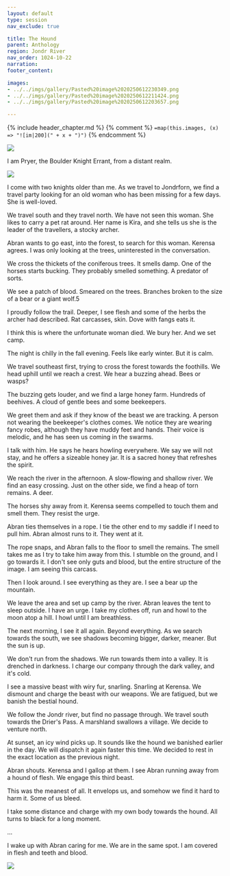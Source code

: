 ```yaml
---
layout: default
type: session
nav_exclude: true

title: The Hound
parent: Anthology
region: Jondr River
nav_order: 1024-10-22
narration: 
footer_content: 

images:
- ../../imgs/gallery/Pasted%20image%2020250612230349.png
- ../../imgs/gallery/Pasted%20image%2020250612211424.png
- ../../imgs/gallery/Pasted%20image%2020250612203657.png

---
```


{% include header_chapter.md %}
{% comment %}
`=map(this.images, (x) => "![im|200](" + x + ")")`
{% endcomment %}

![](../../imgs/gallery/Pasted%20image%2020250612211424.png)

I am Pryer, the Boulder Knight Errant, from a distant realm.

![](../../imgs/gallery/Pasted%20image%2020250612203657.png)

I come with two knights older than me.
As we travel to Jondrforn, we find a travel party looking for an old woman who has been missing for a few days.
She is well-loved.

We travel south and they travel north.
We have not seen this woman.
She likes to carry a pet rat around.
Her name is Kira, and she tells us she is the leader of the travellers, a stocky archer.

Abran wants to go east, into the forest, to search for this woman.
Kerensa agrees.
I was only looking at the trees, uninterested in the conversation.

We cross the thickets of the coniferous trees.
It smells damp.
One of the horses starts bucking.
They probably smelled something.
A predator of sorts.

We see a patch of blood.
Smeared on the trees.
Branches broken to the size of a bear or a giant wolf.5

I proudly follow the trail.
Deeper, I see flesh and some of the herbs the archer had described.
Rat carcasses, skin.
Dove with fangs eats it.

I think this is where the unfortunate woman died.
We bury her.
And we set camp.

The night is chilly in the fall evening.
Feels like early winter.
But it is calm.

We travel southeast first, trying to cross the forest towards the foothills.
We head uphill until we reach a crest.
We hear a buzzing ahead.
Bees or wasps?

The buzzing gets louder, and we find a large honey farm.
Hundreds of beehives.
A cloud of gentle bees and some beekeepers.

We greet them and ask if they know of the beast we are tracking.
A person not wearing the beekeeper's clothes comes.
We notice they are wearing fancy robes, although they have muddy feet and hands.
Their voice is melodic, and he has seen us coming in the swarms.

I talk with him.
He says he hears howling everywhere.
We say we will not stay, and he offers a sizeable honey jar.
It is a sacred honey that refreshes the spirit.

We reach the river in the afternoon.
A slow-flowing and shallow river.
We find an easy crossing.
Just on the other side, we find a heap of torn remains.
A deer.

The horses shy away from it.
Kerensa seems compelled to touch them and smell them.
They resist the urge.

Abran ties themselves in a rope.
I tie the other end to my saddle if I need to pull him.
Abran almost runs to it.
They went at it.

The rope snaps, and Abran falls to the floor to smell the remains.
The smell takes me as I try to take him away from this.
I stumble on the ground, and I go towards it.
I don't see only guts and blood, but the entire structure of the image.
I am seeing this carcass.

Then I look around.
I see everything as they are.
I see a bear up the mountain.

We leave the area and set up camp by the river.
Abran leaves the tent to sleep outside.
I have an urge.
I take my clothes off, run and howl to the moon atop a hill.
I howl until I am breathless.

The next morning, I see it all again.
Beyond everything.
As we search towards the south, we see shadows becoming bigger, darker, meaner.
But the sun is up.

We don't run from the shadows.
We run towards them into a valley.
It is drenched in darkness.
I charge our company through the dark valley, and it's cold.

I see a massive beast with wiry fur, snarling.
Snarling at Kerensa.
We dismount and charge the beast with our weapons.
We are fatigued, but we banish the bestial hound.

We follow the Jondr river, but find no passage through.
We travel south towards the Drier's Pass.
A marshland swallows a village.
We decide to venture north.

At sunset, an icy wind picks up.
It sounds like the hound we banished earlier in the day.
We will dispatch it again faster this time.
We decided to rest in the exact location as the previous night.

Abran shouts.
Kerensa and I gallop at them.
I see Abran running away from a hound of flesh.
We engage this third beast.

This was the meanest of all.
It envelops us, and somehow we find it hard to harm it.
Some of us bleed.

I take some distance and charge with my own body towards the hound.
All turns to black for a long moment.

...

I wake up with Abran caring for me.
We are in the same spot.
I am covered in flesh and teeth and blood.

![](../../imgs/gallery/Pasted%20image%2020250612230349.png)



